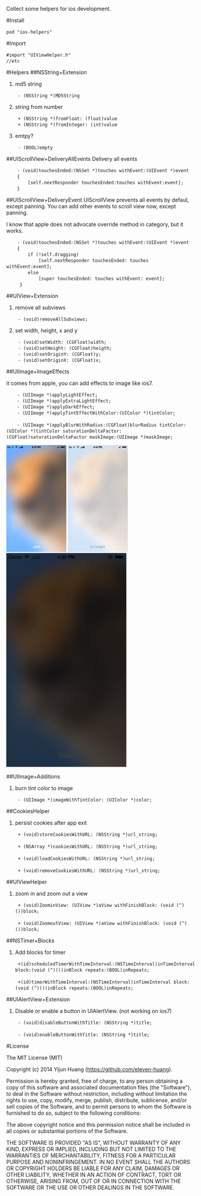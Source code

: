 Collect some helpers for ios development.

#Install
	
	pod "ios-helpers"

#Import
	
	#import "UIViewHelper.h"
	//etc

#Helpers
##NSString+Extension
1. md5 string
		
		- (NSString *)MD5String

2. string from number
	
		+ (NSString *)fromFloat: (float)value
		+ (NSString *)fromInteger: (int)value	
3. emtpy?
	
		- (BOOL)empty

##UIScrollView+DeliveryAllEvents
Delivery all events

		- (void)touchesEnded:(NSSet *)touches withEvent:(UIEvent *)event
		{
		    [self.nextResponder touchesEnded:touches withEvent:event];
		}

##UIScrollView+DeliveryEvent
UIScrollView prevents all events by defaul, except panning. You can add other events to scroll view now, except panning. 

I know that apple does not advocate override method in category, but it works.


		- (void)touchesEnded:(NSSet *)touches withEvent:(UIEvent *)event
		{
		    if (!self.dragging)
        		[self.nextResponder touchesEnded: touches withEvent:event];
		    else
		    	[super touchesEnded: touches withEvent: event];
		 }

##UIView+Extension
1. remove all subviews
		
		- (void)removeAllSubviews;
2. set width, height, x and y
		
		- (void)setWidth: (CGFloat)width;
		- (void)setHeight: (CGFloat)heigth;
		- (void)setOriginY: (CGFloat)y;
		- (void)setOriginX: (CGFloat)x;
		
##UIImage+ImageEffects

it comes from apple, you can add effects to image like ios7.
		
		- (UIImage *)applyLightEffect;
		- (UIImage *)applyExtraLightEffect;
		- (UIImage *)applyDarkEffect;
		- (UIImage *)applyTintEffectWithColor:(UIColor *)tintColor;

		- (UIImage *)applyBlurWithRadius:(CGFloat)blurRadius tintColor:(UIColor *)tintColor saturationDeltaFactor:(CGFloat)saturationDeltaFactor maskImage:(UIImage *)maskImage;

![image](ios-helpers/UIImage+Effects1.png)
![image](ios-helpers/UIImage+Effects2.png)
![image](ios-helpers/UIImage+Effects3.png)

##UIImage+Additions
1. burn tint color to image

		
		- (UIImage *)imageWithTintColor: (UIColor *)color;
		
##CookiesHelper
1. persist cookies after app exit

		+ (void)storeCookiesWithURL: (NSString *)url_string;
		
		+ (NSArray *)cookiesWithURL: (NSString *)url_string;
		
		+ (void)loadCookiesWithURL: (NSString *)url_string;
		
		+ (void)removeCookiesWithURL: (NSString *)url_string;


##UIViewHelper
1. zoom in and zoom out a view
	
		
		+ (void)ZoominView: (UIView *)aView withFinishBlock: (void (^)())block;
		
		+ (void)ZoomoutView: (UIView *)aView withFinishBlock: (void (^)())block;
	
##NSTimer+Blocks
1. Add blocks for timer

		
		+(id)scheduledTimerWithTimeInterval:(NSTimeInterval)inTimeInterval block:(void (^)())inBlock repeats:(BOOL)inRepeats;
	
		+(id)timerWithTimeInterval:(NSTimeInterval)inTimeInterval block:(void (^)())inBlock repeats:(BOOL)inRepeats;
	
	
##UIAlertView+Extension
1. Disable or enable a button in UIAlertView. (not working on ios7)
	
	
	
		- (void)disableButtonWithTitle: (NSString *)title;
		
		- (void)enableButtonWithTitle: (NSString *)title;
		
		
		

#License

The MIT License (MIT)

Copyright (c) 2014 Yijun Huang (https://github.com/eleven-huang).

Permission is hereby granted, free of charge, to any person obtaining a copy
of this software and associated documentation files (the "Software"), to deal
in the Software without restriction, including without limitation the rights
to use, copy, modify, merge, publish, distribute, sublicense, and/or sell
copies of the Software, and to permit persons to whom the Software is
furnished to do so, subject to the following conditions:

The above copyright notice and this permission notice shall be included in
all copies or substantial portions of the Software.

THE SOFTWARE IS PROVIDED "AS IS", WITHOUT WARRANTY OF ANY KIND, EXPRESS OR
IMPLIED, INCLUDING BUT NOT LIMITED TO THE WARRANTIES OF MERCHANTABILITY,
FITNESS FOR A PARTICULAR PURPOSE AND NONINFRINGEMENT. IN NO EVENT SHALL THE
AUTHORS OR COPYRIGHT HOLDERS BE LIABLE FOR ANY CLAIM, DAMAGES OR OTHER
LIABILITY, WHETHER IN AN ACTION OF CONTRACT, TORT OR OTHERWISE, ARISING FROM,
OUT OF OR IN CONNECTION WITH THE SOFTWARE OR THE USE OR OTHER DEALINGS IN
THE SOFTWARE.
	
	
	